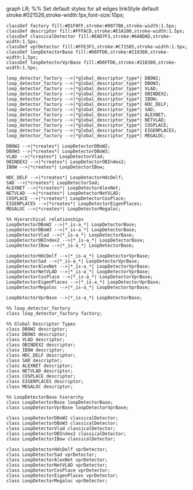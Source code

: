 graph LR;
    %% Set default styles for all edges
    linkStyle default stroke:#021526,stroke-width:1px,font-size:10px;
    
    classDef factory fill:#D1F0FF,stroke:#0077B6,stroke-width:1.5px;
    classDef descriptor fill:#FFFACD,stroke:#E1A100,stroke-width:1.5px;
    classDef classicalDetector fill:#EAD7F3,stroke:#6A0DAD,stroke-width:1.5px;
    classDef vprDetector fill:#FFE3F1,stroke:#C71585,stroke-width:1.5px;
    classDef loopDetectorBase fill:#D6FFD6,stroke:#218380,stroke-width:1.5px;
    classDef loopDetectorVprBase fill:#D6FFD6,stroke:#218380,stroke-width:1.5px;

    loop_detector_factory -->|*global_descriptor_type*| DBOW2;
    loop_detector_factory -->|*global_descriptor_type*| DBOW3;
    loop_detector_factory -->|*global_descriptor_type*| VLAD;
    loop_detector_factory -->|*global_descriptor_type*| OBINDEX2;
    loop_detector_factory -->|*global_descriptor_type*| IBOW;
    loop_detector_factory -->|*global_descriptor_type*| HDC_DELF;
    loop_detector_factory -->|*global_descriptor_type*| SAD;
    loop_detector_factory -->|*global_descriptor_type*| ALEXNET;
    loop_detector_factory -->|*global_descriptor_type*| NETVLAD;
    loop_detector_factory -->|*global_descriptor_type*| COSPLACE;
    loop_detector_factory -->|*global_descriptor_type*| EIGENPLACES;
    loop_detector_factory -->|*global_descriptor_type*| MEGALOC;

    DBOW2 -->|*creates*| LoopDetectorDBoW2;
    DBOW3 -->|*creates*| LoopDetectorDBoW3;
    VLAD -->|*creates*| LoopDetectorVlad;
    OBINDEX2 -->|*creates*| LoopDetectorOBIndex2;
    IBOW -->|*creates*| LoopDetectorIBow;

    HDC_DELF -->|*creates*| LoopDetectorHdcDelf;
    SAD -->|*creates*| LoopDetectorSad;
    ALEXNET -->|*creates*| LoopDetectorAlexNet;
    NETVLAD -->|*creates*| LoopDetectorNetVLAD;
    COSPLACE -->|*creates*| LoopDetectorCosPlace;
    EIGENPLACES -->|*creates*| LoopDetectorEigenPlaces;
    MEGALOC -->|*creates*| LoopDetectorMegaloc;

    %% Hierarchical relationships
    LoopDetectorDBoW2 -->|*_is-a_*| LoopDetectorBase;
    LoopDetectorDBoW3 -->|*_is-a_*| LoopDetectorBase;
    LoopDetectorVlad -->|*_is-a_*| LoopDetectorBase;
    LoopDetectorOBIndex2 -->|*_is-a_*| LoopDetectorBase;
    LoopDetectorIBow -->|*_is-a_*| LoopDetectorBase;

    LoopDetectorHdcDelf -->|*_is-a_*| LoopDetectorVprBase;
    LoopDetectorSad -->|*_is-a_*| LoopDetectorVprBase;
    LoopDetectorAlexNet -->|*_is-a_*| LoopDetectorVprBase;
    LoopDetectorNetVLAD -->|*_is-a_*| LoopDetectorVprBase;
    LoopDetectorCosPlace -->|*_is-a_*| LoopDetectorVprBase;
    LoopDetectorEigenPlaces -->|*_is-a_*| LoopDetectorVprBase;
    LoopDetectorMegaloc -->|*_is-a_*| LoopDetectorVprBase;

    LoopDetectorVprBase -->|*_is-a_*| LoopDetectorBase;

    %% loop_detector_factory
    class loop_detector_factory factory;

    %% Global Descriptor Types
    class DBOW2 descriptor;
    class DBOW3 descriptor;
    class VLAD descriptor;
    class OBINDEX2 descriptor;
    class IBOW descriptor;
    class HDC_DELF descriptor;
    class SAD descriptor;
    class ALEXNET descriptor;
    class NETVLAD descriptor;
    class COSPLACE descriptor;
    class EIGENPLACES descriptor;
    class MEGALOC descriptor;

    %% LoopDetectorBase hierarchy
    class LoopDetectorBase loopDetectorBase;
    class LoopDetectorVprBase loopDetectorVprBase;

    class LoopDetectorDBoW2 classicalDetector;
    class LoopDetectorDBoW3 classicalDetector; 
    class LoopDetectorVlad classicalDetector; 
    class LoopDetectorOBIndex2 classicalDetector; 
    class LoopDetectorIBow classicalDetector; 

    class LoopDetectorHdcDelf vprDetector; 
    class LoopDetectorSad vprDetector; 
    class LoopDetectorAlexNet vprDetector; 
    class LoopDetectorNetVLAD vprDetector; 
    class LoopDetectorCosPlace vprDetector; 
    class LoopDetectorEigenPlaces vprDetector;
    class LoopDetectorMegaloc vprDetector;